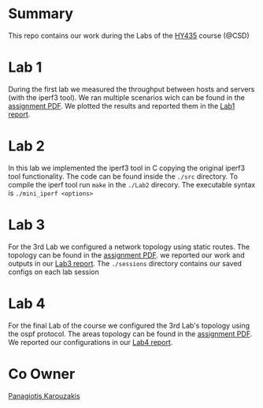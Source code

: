 # Summary
This repo contains our work during the Labs of the [HY435](https://www.csd.uoc.gr/~hy435/) course (@CSD)

# Lab 1
During the first lab we measured the throughput between hosts and servers (with the iperf3 tool). We ran multiple scenarios wich can be found in the [assignment PDF](https://github.com/papastam/HY435_Lab/blob/master/Lab1/assignment1.pdf). We plotted the results and reported them in the [Lab1 report](https://github.com/papastam/HY435_Lab/blob/master/Lab1/HY435_Lab1_Report.pdf).

# Lab 2
In this lab we implemented the iperf3 tool in C copying the original iperf3 tool functionality. The code can be found inside the `./src` directory. To compile the iperf tool run `make` in the `./Lab2` direcory.
The executable syntax is ```./mini_iperf <options> ```

# Lab 3
For the 3rd Lab we configured a network topology using static routes. The topology can be found in the [assignment PDF](https://github.com/papastam/HY435_Lab/blob/master/Lab3/hy435_assignment03.pdf). we reported our work and outputs in our [Lab3 report](https://github.com/papastam/HY435_Lab/blob/master/Lab3/turnin/Report_Lab3.pdf). The `./sessions` directory contains our saved configs on each lab session

# Lab 4
For the final Lab of the course we configured the 3rd Lab's topology using the ospf protocol. The areas topology can be found in the [assignment PDF](https://github.com/papastam/HY435_Lab/blob/master/Lab4/hy435_assignment04.pdf). We reported our configurations in our [Lab4 report](https://github.com/papastam/HY435_Lab/blob/master/Lab4/turnin/Report_Lab4.pdf).

# Co Owner
[Panagiotis Karouzakis](https://github.com/karouzakisp)